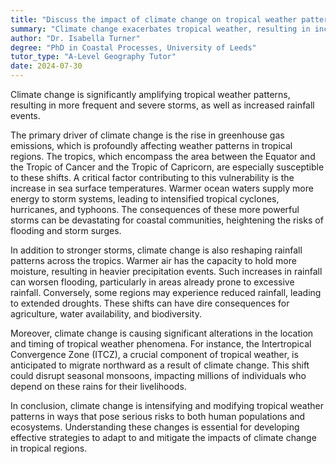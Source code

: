 ```yaml
---
title: "Discuss the impact of climate change on tropical weather patterns"
summary: "Climate change exacerbates tropical weather, resulting in increased frequency and severity of storms and rainfall events."
author: "Dr. Isabella Turner"
degree: "PhD in Coastal Processes, University of Leeds"
tutor_type: "A-Level Geography Tutor"
date: 2024-07-30
---
```


Climate change is significantly amplifying tropical weather patterns, resulting in more frequent and severe storms, as well as increased rainfall events.

The primary driver of climate change is the rise in greenhouse gas emissions, which is profoundly affecting weather patterns in tropical regions. The tropics, which encompass the area between the Equator and the Tropic of Cancer and the Tropic of Capricorn, are especially susceptible to these shifts. A critical factor contributing to this vulnerability is the increase in sea surface temperatures. Warmer ocean waters supply more energy to storm systems, leading to intensified tropical cyclones, hurricanes, and typhoons. The consequences of these more powerful storms can be devastating for coastal communities, heightening the risks of flooding and storm surges.

In addition to stronger storms, climate change is also reshaping rainfall patterns across the tropics. Warmer air has the capacity to hold more moisture, resulting in heavier precipitation events. Such increases in rainfall can worsen flooding, particularly in areas already prone to excessive rainfall. Conversely, some regions may experience reduced rainfall, leading to extended droughts. These shifts can have dire consequences for agriculture, water availability, and biodiversity.

Moreover, climate change is causing significant alterations in the location and timing of tropical weather phenomena. For instance, the Intertropical Convergence Zone (ITCZ), a crucial component of tropical weather, is anticipated to migrate northward as a result of climate change. This shift could disrupt seasonal monsoons, impacting millions of individuals who depend on these rains for their livelihoods.

In conclusion, climate change is intensifying and modifying tropical weather patterns in ways that pose serious risks to both human populations and ecosystems. Understanding these changes is essential for developing effective strategies to adapt to and mitigate the impacts of climate change in tropical regions.
    